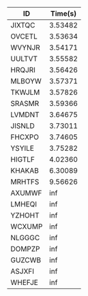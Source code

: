 |ID|Time(s)|
|-|-|
|JIXTQC|3.53482|
|OVCETL|3.53634|
|WVYNJR|3.54171|
|UULTVT|3.55582|
|HRQJRI|3.56426|
|MLBOYW|3.57371|
|TKWJLM|3.57826|
|SRASMR|3.59366|
|LVMDNT|3.64675|
|JISNLD|3.73011|
|FHCXPO|3.74605|
|YSYILE|3.75282|
|HIGTLF|4.02360|
|KHAKAB|6.30089|
|MRHTFS|9.56626|
|AXUMWF|inf|
|LMHEQI|inf|
|YZHOHT|inf|
|WCXUMP|inf|
|NLGGGC|inf|
|DOMPZP|inf|
|GUZCWB|inf|
|ASJXFI|inf|
|WHEFJE|inf|
